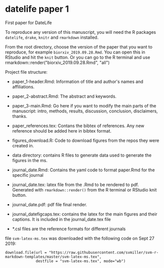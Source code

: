 # datelife paper 1

First paper for DateLife

To reproduce any version of this manuscript, you will need the R packages `datelife`, `drake`, `knitr` and `rmarkdown` installed.

From the root directory, choose the version of the paper that you want to reproduce, for example `biorxiv_2019.09.28.Rmd`.
You can open this in RStudio and hit the `knit` button. Or you can go to the R terminal and use rmarkdown::render("biorxiv_2019.09.28.Rmd", "all")

Project file structure:

- paper_1-header.Rmd: Information of title and author's names and  affiliations.
- paper_2-abstract.Rmd: The abstract and keywords.
- paper_3-main.Rmd: Go here if you want to modify the main parts of the manuscript: intro, methods, results, discussion, conclusion, disclaimers, thanks.
- paper_references.tex: Contans the bibtex of references. Any new reference should be added here in bibtex format.
- figures_download.R: Code to download figures from the repos they were created in.
- data directory: contains R files to generate data used to generate the figures in the ms.

- journal_date.Rmd: Contains the yaml code to format paper.Rmd for the specific journal
- journal_date.tex: latex file from the .Rmd to be rendered to pdf. Generated with `rmarkdown::render()` from the R terminal or RStudio knit button.
- journal_date.pdf: pdf file final render.
- journal_datefigcaps.tex: contains the latex for the main figures and their captions. It is included in the journal_date.tex file

- *.csl files are the reference formats for different journals

file `svm-latex-ms.tex` was downloaded with the following code on Sept 27 2019:
```
download.file(url = "https://raw.githubusercontent.com/svmiller/svm-r-markdown-templates/master/svm-latex-ms.tex",
              destfile = "svm-latex-ms.tex", mode="wb")
```
